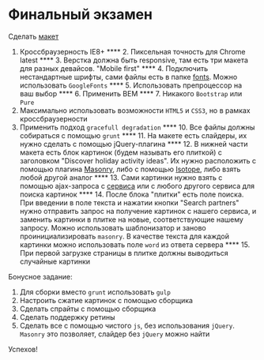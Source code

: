 # Финальный экзамен

Сделать [макет](/js_final_exam/design/)

1. Кроссбраузерность IE8+
**** 2. Пиксельная точность для Chrome latest
**** 3. Верстка должна быть responsive, там есть три макета для разных девайсов. "Mobile first"
**** 4. Подключить нестандартные шрифты, сами файлы есть в папке [fonts](/js_final_exam/design/fonts/). Можно использовать `GoogleFonts`
**** 5. Использовать препроцессор на ваш выбор
**** 6. Применить BEM
**** 7. Никакого `Bootstrap` или `Pure`
8. Максимально использовать возможности `HTML5` и `CSS3`, но в рамках кроссбраузерности
9. Применить подход `gracefull degradation`
**** 10. Все файлы должны собираться с помощью `grunt`
**** 11. На макете есть слайдеры, их нужно сделать с помощью jQuery-плагина
**** 12. В нижней части макета есть блок картинок (будем называть его плиткой) с заголовком "Discover holiday activity ideas". Их нужно расположить с помощью плагина [Masonry](http://masonry.desandro.com/), либо с помощью [Isotope](http://isotope.metafizzy.co/), либо взять любой другой аналог
**** 13. Сами картинки нужно взять с помощью ajax-запроса с [сервиса](http://pixplorer.co.uk/) или с любого другого сервиса для поиска картинок
**** 14. После блока "плитки" есть поле поиска. При введении в поле текста и нажатии кнопки "Search partners" нужно отправить запрос на получение картинок с нашего сервиса, и заменить картинки в плитке на новые, соответствующие нашему запросу. Можно использовать шаблонизатор и заново проинициализировать `masonry`. В качестве текста для каждой картинки можно использовать поле `word` из ответа сервера
**** 15. При первой загрузке страницы в плитке должны выводиться случайные картинки



Бонусное задание:

1. Для сборки вместо `grunt` использовать `gulp`
2. Настроить сжатие картинок с помощью сборщика
3. Сделать спрайты с помощью сборщика
4. Сделать поддержку ретины
5. Сделать все с помощью чистого `js`, без использования `jQuery`. `Masonry` это позволяет, слайдер без `jQuery` можно найти


Успехов!
